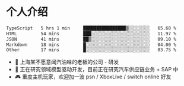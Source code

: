 # 个人介绍

<!--START_SECTION:waka-->

```txt
TypeScript   5 hrs 1 min     ████████████████▒░░░░░░░░   65.68 %
HTML         54 mins         ███░░░░░░░░░░░░░░░░░░░░░░   11.97 %
JSON         41 mins         ██▒░░░░░░░░░░░░░░░░░░░░░░   09.10 %
Markdown     18 mins         █░░░░░░░░░░░░░░░░░░░░░░░░   04.00 %
Other        17 mins         █░░░░░░░░░░░░░░░░░░░░░░░░   03.75 %
```

<!--END_SECTION:waka-->

- 🔭 上海某不愿意闻汽油味的老板的公司 - 研发
- 🌱 正在研究领域模型驱动开发，目前正在研究汽车供应链业务 + SAP 中
- 🎮 重度主机玩家，欢迎加一波 psn / XboxLive / switch online 好友
